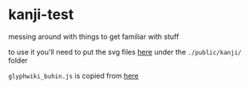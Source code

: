 # kanji-test

messing around with things to get familiar with stuff

to use it you'll need to put the svg files [here](https://github.com/KanjiVG/kanjivg/releases) under the `./public/kanji/` folder

`glyphwiki_buhin.js` is copied from [here](https://github.com/kurgm/kage-engine/blob/master/samples/glyphwiki_buhin.js)
